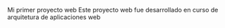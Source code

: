 Mi primer proyecto web
Este proyecto web fue desarrollado en curso de arquitetura de aplicaciones web
